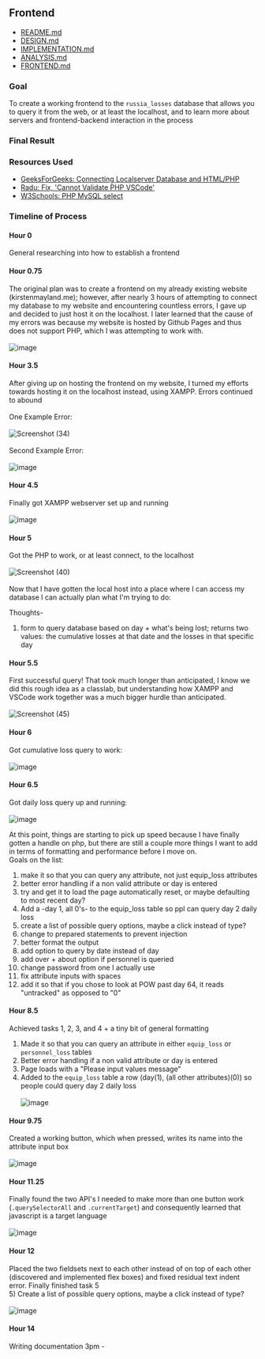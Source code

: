 ## Frontend
- [README.md](README.md)
- [DESIGN.md](DESIGN.md)
- [IMPLEMENTATION.md](IMPLEMENTATION.md)
- [ANALYSIS.md](ANALYSIS.md)
- [FRONTEND.md](FRONTEND.md)
### Goal
To create a working frontend to the `russia_losses` database that allows you to query it from the web, or at least the localhost, and to learn more about servers and frontend-backend interaction in the process
### Final Result

### Resources Used
-  [GeeksForGeeks: Connecting Localserver Database and HTML/PHP](https://www.geeksforgeeks.org/how-to-fetch-data-from-localserver-database-and-display-on-html-table-using-php/#)
- [Radu: Fix, 'Cannot Validate PHP VSCode'](https://radu.link/fix-cannot-validate-php-vs-code/)
- [W3Schools: PHP MySQL select](https://www.w3schools.com/php/php_mysql_select.asp)

### Timeline of Process
#### Hour 0
General researching into how to establish a frontend

#### Hour 0.75
The original plan was to create a frontend on my already existing website (kirstenmayland.me); however, after nearly 3 hours of attempting to connect my database to my website and encountering countless errors, I gave up and decided to just host it on the localhost. I later learned that the cause of my errors was because my website is hosted by Github Pages and thus does not support PHP, which I was attempting to work with.    
&nbsp;\
![image](https://github.com/KirstenMayland/cs61databases/assets/102620915/4d7dfb3b-693a-41bf-b7af-42956ac1783e)

#### Hour 3.5
After giving up on hosting the frontend on my website, I turned my efforts towards hosting it on the localhost instead, using XAMPP. Errors continued to abound  
&nbsp;\
One Example Error:  
&nbsp;\
![Screenshot (34)](https://github.com/KirstenMayland/cs61databases/assets/102620915/ed4e3faa-262b-42b8-9f0d-4e75e10c67cf)  
&nbsp;\
Second Example Error:  
&nbsp;\
![image](https://github.com/KirstenMayland/cs61databases/assets/102620915/924eea3f-4e8a-4a50-b5e6-8384a9b8ad6d)

#### Hour 4.5
Finally got XAMPP webserver set up and running  
&nbsp;\
![image](https://github.com/KirstenMayland/cs61databases/assets/102620915/4d1769f5-6866-4f23-a9a8-b72b5b299a43)

#### Hour 5
Got the PHP to work, or at least connect, to the localhost  
&nbsp;\
![Screenshot (40)](https://github.com/KirstenMayland/cs61databases/assets/102620915/b0bf0c60-2b09-4e43-9f7d-7fa9b5409001)  
&nbsp;\
Now that I have gotten the local host into a place where I can access my database I can actually plan what I'm trying to do:  

Thoughts-  
1) form to query database based on day + what's being lost; returns two values: the cumulative losses at that date and the losses in that specific day 

#### Hour 5.5
First successful query! That took much longer than anticipated, I know we did this rough idea as a classlab, but understanding how XAMPP and VSCode work together was a much bigger hurdle than anticipated.  
&nbsp;\
![Screenshot (45)](https://github.com/KirstenMayland/cs61databases/assets/102620915/70665f89-a221-49e1-bccb-ed42a2e11094)

#### Hour 6
Got cumulative loss query to work:  
&nbsp;\
![image](https://github.com/KirstenMayland/cs61databases/assets/102620915/9177a0a6-ca07-4d98-9bd3-1a52ae74a7bc)

#### Hour 6.5
Got daily loss query up and running:  
&nbsp;\
![image](https://github.com/KirstenMayland/cs61databases/assets/102620915/dc9a314d-0101-4810-a8e1-51cdb131f799)

At this point, things are starting to pick up speed because I have finally gotten a handle on php, but there are still a couple more things I want to add in terms of formatting and performance before I move on.  
Goals on the list:  
1) make it so that you can query any attribute, not just equip_loss attributes
2) better error handling if a non valid attribute or day is entered
3) try and get it to load the page automatically reset, or maybe defaulting to most recent day?
4) Add a -day 1, all 0's- to the equip_loss table so ppl can query day 2 daily loss
5) create a list of possible query options, maybe a click instead of type?
6) change to prepared statements to prevent injection
7) better format the output
8) add option to query by date instead of day
9) add over + about option if personnel is queried
10) change password from one I actually use
11) fix attribute inputs with spaces
12) add it so that if you chose to look at POW past day 64, it reads "untracked" as opposed to "0"

#### Hour 8.5
Achieved tasks 1, 2, 3, and 4 + a tiny bit of general formatting
1) Made it so that you can query an attribute in either `equip_loss` or `personnel_loss` tables
2) Better error handling if a non valid attribute or day is entered
3) Page loads with a "Please input values message"
4) Added to the `equip_loss` table a row (day(1), (all other attributes)(0)) so people could query day 2 daily loss  
&nbsp;\
![image](https://github.com/KirstenMayland/cs61databases/assets/102620915/442892cd-9e5a-4ee7-be17-1314b7791d13)  
  
#### Hour 9.75
Created a working button, which when pressed, writes its name into the attribute input box  
&nbsp;\
![image](https://github.com/KirstenMayland/cs61databases/assets/102620915/a7ac0562-6a7f-4dd3-823f-ab64a9d457ce)

#### Hour 11.25
Finally found the two API's I needed to make more than one button work (`.querySelectorAll` and `.currentTarget`) and consequently learned that javascript is a target language  
&nbsp;\
![image](https://github.com/KirstenMayland/cs61databases/assets/102620915/f2fdf86f-a416-4fa3-a1e2-327f9442545f)

#### Hour 12
Placed the two fieldsets next to each other instead of on top of each other (discovered and implemented flex boxes) and fixed residual text indent error. Finally finished task 5  
5) Create a list of possible query options, maybe a click instead of type?  
&nbsp;\
![image](https://github.com/KirstenMayland/cs61databases/assets/102620915/534aa016-8a02-4e78-aa0b-59172b95e8d5)

#### Hour 14
Writing documentation
3pm -

